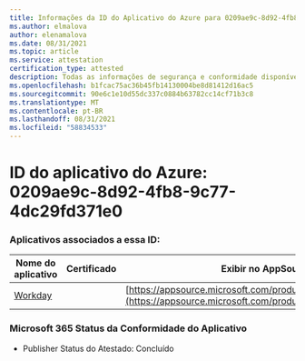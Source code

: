 ```yaml
---
title: Informações da ID do Aplicativo do Azure para 0209ae9c-8d92-4fb8-9c77-4dc29fd371e0
ms.author: elmalova
author: elenamalova
ms.date: 08/31/2021
ms.topic: article
ms.service: attestation
certification_type: attested
description: Todas as informações de segurança e conformidade disponíveis para 0209ae9c-8d92-4fb8-9c77-4dc29fd371e0.
ms.openlocfilehash: b1fcac75ac36b45fb14130004be8d81412d16ac5
ms.sourcegitcommit: 90e6c1e10d55dc337c0884b63782cc14cf71b3c8
ms.translationtype: MT
ms.contentlocale: pt-BR
ms.lasthandoff: 08/31/2021
ms.locfileid: "58834533"
---
```

# <a name="azure-app-id-0209ae9c-8d92-4fb8-9c77-4dc29fd371e0"></a>ID do aplicativo do Azure: 0209ae9c-8d92-4fb8-9c77-4dc29fd371e0


### <a name="apps-associated-with-this-id"></a>Aplicativos associados a essa ID:
| **Nome do aplicativo** | **Certificado** | **Exibir no AppSource** |
|--------------|---------------|-----------------------|
| [Workday](https://docs.microsoft.com/microsoft-365-app-certification/forward/WA200001555) |  | [https://appsource.microsoft.com/product/office/WA200001555](https://appsource.microsoft.com/product/office/WA200001555) |

### <a name="microsoft-365-app-compliance-status"></a>Microsoft 365 Status da Conformidade do Aplicativo
- Publisher Status do Atestado: Concluído

